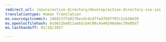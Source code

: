 ```yaml
---
redirect_url: /azure/active-directory/develop/active-directory-sso-ios
translationtype: Human Translation
ms.sourcegitcommit: 146d1377a017becdcdcd7fed7b97f07c2cb2bb39
ms.openlocfilehash: bcb611be011aeb1cb4c06c4a44246e8ec78e05d7
ms.lasthandoff: 01/18/2017

---
```

